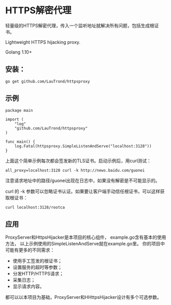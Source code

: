 # HTTPS解密代理

轻量级的HTTPS解密代理，传入一个监听地址就解决所有问题，包括生成根证书。

Lightweight HTTPS hijacking proxy.

Golang 1.10+

## 安装：

	go get github.com/LauTrond/httpsproxy

## 示例

	package main

	import (
		"log"
		"github.com/LauTrond/httpsproxy"
	)

	func main() {
		log.Fatal(httpsproxy.SimpleListenAndServe("localhost:3128"))
	}

上面这个简单示例每次都会签发新的TLS证书。启动示例后，用curl测试：

	all_proxy=localhost:3128 curl -k http://news.baidu.com/guonei

注意请求地址中的路径/guonei出现在日志中，如果没有解密是不可能显示的。

curl 的 -k 参数可以忽略证书认证。如果要让客户端手动信任根证书，可以这样获取根证书：

	curl localhost:3128/rootca

## 应用

ProxyServer和HttpsHijacker是本项目的核心组件，
example.go含有基本的使用方法，
以上示例使用的SimpleListenAndServe就在example.go里。
你的项目中可能有更多的不同需求：

- 使用手工签发的根证书；
- 设置服务的超时等参数；
- 分发HTTP/HTTPS请求；
- 采集日志；
- 显示请求内容。

都可以以本项目为基础，ProxyServer和HHttpsHijacker设计有多个可选参数。

